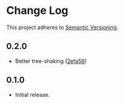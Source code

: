 # Change Log

This project adheres to [Semantic Versioning](http://semver.org/).

## 0.2.0
- Better tree-shaking ([2efa58](https://github.com/distolma/immer-svelte/commit/2efa58b3b3d6f3e98aace5bcc0390ab4c46fced2))

## 0.1.0
- Initial release.
